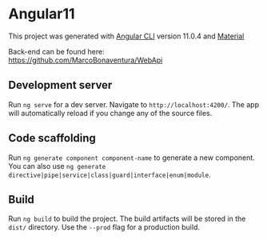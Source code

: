 # Angular11

This project was generated with [Angular CLI](https://github.com/angular/angular-cli) version 11.0.4 and [Material](https://material.angular.io/)

Back-end can be found here: https://github.com/MarcoBonaventura/WebApi

## Development server

Run `ng serve` for a dev server. Navigate to `http://localhost:4200/`. The app will automatically reload if you change any of the source files.

## Code scaffolding

Run `ng generate component component-name` to generate a new component. You can also use `ng generate directive|pipe|service|class|guard|interface|enum|module`.

## Build

Run `ng build` to build the project. The build artifacts will be stored in the `dist/` directory. Use the `--prod` flag for a production build.


